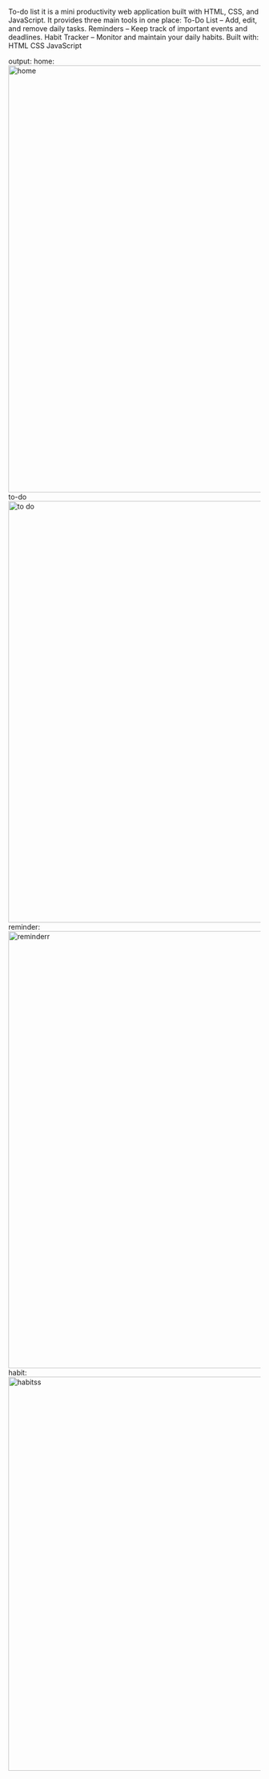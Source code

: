 To-do list 
it is a mini productivity web application built with HTML, CSS, and JavaScript.
It provides three main tools in one place:
To-Do List – Add, edit, and remove daily tasks.
Reminders – Keep track of important events and deadlines.
Habit Tracker – Monitor and maintain your daily habits.
Built with:
HTML
CSS
JavaScript

output:
home:<img width="1732" height="852" alt="home " src="https://github.com/user-attachments/assets/df2b13ff-3ebb-4ab6-a506-527d99172d8b" />
to-do<img width="1785" height="841" alt="to do" src="https://github.com/user-attachments/assets/a0c4a167-6716-4aa7-a0fc-38c969f726c1" />
reminder:<img width="1757" height="872" alt="reminderr" src="https://github.com/user-attachments/assets/44ae0002-7bac-4c90-9772-c4bd76b9afd2" />
habit:<img width="1602" height="786" alt="habitss" src="https://github.com/user-attachments/assets/186bdd6d-0da5-4f0d-b2c1-9a9975e86175" />
